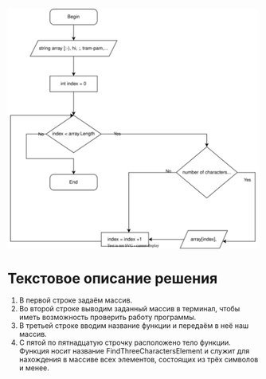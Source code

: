 ![Картинка с блок-схемой](Блок-схема.svg)

# Текстовое описание решения

1. В первой строке задаём массив.
2. Во второй строке выводим заданный массив в терминал, чтобы иметь возможность проверить работу программы.
3. В третьей строке вводим название функции и передаём в неё наш массив.
4. С пятой по пятнадцатую строчку расположено тело функции. Функция носит название FindThreeCharactersElement и служит для нахождения в массиве всех элементов, состоящих из трёх символов и менее.
